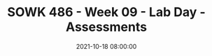 ---
layout: single_presentation
name: sowk-486-week-09-lab-day-assessments.md
title: "SOWK 486 - Week 09 - Lab Day - Assessments"
date:  2021-10-18 08:00:00
presentation_id: MhfSNg
permalink: /MhfSNg/
redirect_from:
  - /presentations/MhfSNg/sowk-486-week-09-lab-day-assessments
slides: 
  - slide_name: deck-7417-large-0.jpeg
    slide_text: >
      <p>Assessments
      Lab Day
      gathering information and formulating it into a coherent picture of the client and his or her circumstances Jacob Campbell, LICSW Heritage University Fall 2021 SOWK 486</p>
      
  - slide_name: deck-7417-large-1.jpeg
    slide_text: >
      <p>Social histories
      Agenda
      Teach Back Activity Genograms &amp; Eco-maps
      Jacob Campbell, LICSW
      Heritage University
      Fall 2021 SOWK 486</p>
      
  - slide_name: deck-7417-large-2.jpeg
    slide_text: >
      <p>Layout of the Social History
      Presenting Problem
      Life Experiences
      Impressions and Recommendations
      Jacob Campbell, LICSW
      Heritage University
      Fall 2021 SOWK 486</p>
      
  - slide_name: deck-7417-large-3.jpeg
    slide_text: >
      <p>Layout of the Social History Presenting Problem
      Impressions and Recommendations
      • Description and history of the presenting problem • Introductory section
      Life Experiences
      Jacob Campbell, LICSW
      Heritage University
      Fall 2021 SOWK 486</p>
      
  - slide_name: deck-7417-large-4.jpeg
    slide_text: >
      <p>Layout of the Social History Presenting Problem
      • Description and history of the presenting problem • Introductory section
      Impressions and Recommendations
      • Presenting problem Detail major points Generally the “why are you here today section”
      Life Experiences
      Jacob Campbell, LICSW
      My method for mental health evaluations
      Heritage University
      Fall 2021 SOWK 486</p>
      
  - slide_name: deck-7417-large-5.jpeg
    slide_text: >
      <p>Layout of the Social History Presenting Problem
      Esmeralda, a 32 year old Hispanic married with three children female completed this mental health evaluation at the TCCH BHS Pasco o ce. She was accompanied by her husband and one child. Her primary language is Spanish, and the evaluation was completed in her native language. Her insurance, Medicaid, has been veri ed. She was referred by Crisis Response Unit after being hospitalized at Lourdes Medical Center after an attempted suicide. She presented with symptoms related to depression and anxiety.
      Impressions and Recommendations
      Life Experiences
      Heritage University fi
      ffi
      Jacob Campbell, LICSW
      Fall 2021 SOWK 486</p>
      
  - slide_name: deck-7417-large-6.jpeg
    slide_text: >
      <p>Layout of the Social History Presenting Problem
      • Family of origin • Birth and childhood
      Impressions and Recommendations
      • Marriages and signi cant relationships • Current living arrangements • Education
      Life Experiences
      fi
      Jacob Campbell, LICSW
      • Military service
      Heritage University
      Fall 2021 SOWK 486</p>
      
  - slide_name: deck-7417-large-7.jpeg
    slide_text: >
      <p>Layout of the Social History Presenting Problem
      • Employment history • Medical history
      Impressions and Recommendations
      • Legal history • Social and recreational interests • Religious activities
      Life Experiences
      Jacob Campbell, LICSW
      • Client successes, strengths, and resources
      Heritage University
      Fall 2021 SOWK 486</p>
      
  - slide_name: deck-7417-large-8.jpeg
    slide_text: >
      <p>Layout of the Social History Presenting Problem
      Impressions and Recommendations
      • Impressions • Recommendations
      Life Experiences
      Jacob Campbell, LICSW
      Heritage University
      Fall 2021 SOWK 486</p>
      
  - slide_name: deck-7417-large-9.jpeg
    slide_text: >
      <p>Tri-Cities Community Health Behavioral Health Services
      Mental Health Evaluation Example
      MENTAL HEALTH EVALUATION Prepared by/Cred.:
      Date of Intake:
      Request Of Service:
      Dimension I. Client Personal Information Client Name: Date of Birth: Age: Gender: Client Ethnicity: Client Place of Birth: Primary Language: Secondary: Is a power of attorney needed? Yes No (If needed, explain.) Are legal guardianship documents needed? Yes No (If needed, explain.) Is there CPS involvement? Yes No (If yes, explain.) Dimension II. Referral &amp; Admitting Problem
      TCCH BHS
      Referral Source: Client Presenting Problem: (symptoms/length)
      Dimension III: Client Treatment History, Mental Health/Psychiatric/Substance Abuse Name of Provider Reason for Treatment Medication(s) Prescribed Outcome (Include dates.)
      (e.g. CD, psych. hospital, residential, OP. Include diagnosis.)
      • Dimension I. Client Personal Information
      (Successful/Unsuccessful/ AMA)
      • Dimension II. Referral &amp; Admitting Problem Current Substance Use: GAIN-SS Score: N/A Family/Significant Other History of Substance Use: Is there a need for present referral to CD specialist? Yes Relationship to Client
      No
      Dimension IV: Family/Significant Other Mental Health/Psychiatric History Mental Health/ Diagnosis History of Suicide History of Homicide (If yes, explain.) (If yes, explain.) Psych History Yes No Yes No Yes No Unk. Yes No Yes No Yes No Unk. Yes No Yes No Yes No Unk. Yes No Yes No Yes No Unk. Yes No Yes No Yes No Unk.
      • Dimension III: Client Treatment History, Mental Health/Psychiatric/Substance Abuse • Dimension IV: Family/Signi cant Other Mental Health/Psychiatric History
      1
      Heritage University fi
      Jacob Campbell, LICSW
      Fall 2021 SOWK 486</p>
      
  - slide_name: deck-7417-large-10.jpeg
    slide_text: >
      <p>Mental Health Evaluation Example
      Dimension V: Abuse/Neglect Client History of Abuse/Neglect: (If abuse is reported by a client age 17 or younger, a documented CPS referral must occur within 48 hours. Call 509-737-2800.)
      Dimension VI: Crisis/Risk Assessment Client History of Suicide/Homicide: (Ideation, plan, means, attempts when/age?) Current Crisis/Risk Assessment: (Must include current risk of suicide/homicide/risk of self-harm.) Does a referral for provision of emergency/crisis services need to be made at this time? Yes
      No
      (If yes, identify referral provider.)
      Present Treatment Need Grief/Loss Issues: Dimension VII: Client Medical History Has the client ever suffered from a head injury? Yes No Age:
      Result:
      Is the client currently or recently pregnant? Yes No (If yes, how many months?) Has the client recently given birth? Yes No (If yes, how long ago?) Is there a Medical Advance Directive in place? Yes No (If yes, does ct wish to provide a copy?) Medical History: (Include any/all hospitalizations and reasons.) Client History/Presence of Chronic Infections/Diseases: (Incl. HIV, Hepatitis, treatments.) Yes No
      TCCH BHS
      (If yes, explain.)
      • Dimension V: Abuse/Neglect
      Client Present Healthcare Needs: Has the primary care provider been notified? Yes
      No
      Primary Care Provider Name:
      • Dimension VI: Crisis/Risk Assessment • Dimension VII: Client Medical History • Dimension VIII: Psychosocial • Dimension IX: Legal Issues
      (If no primary care provider was identified, name the provider that you are referring the client to.) Is an EPSDT referral needed? (for anyone under age 21) Yes No
      If needed, has an EPSDT letter been sent to the medical provider? Current Medications: (Include dosage and the reason prescribed.)
      Yes
      No
      N/A
      Dimension VIII: Psychosocial Family Support System: Peer Support System: Provider Support: Employment/Education History: Cultural Issues/Religious Beliefs Identified: Yes No (If yes, explain.) Has a consult referral been made? Yes No (If yes, what kind?) Sexual Orientation Need(s): Yes No (If yes, explain.) Functional Strengths/Interest of Client and/or Family: Dimension IX: Legal Issues Present/Past Legal Issues: (charges and dates) Court ordered to treatment? LRA Client? DOC supervision? Adult Parole: Adult Probation: Name of PO:
      Yes No Yes No Yes No (If so, document evidence of oral or written notification.) Yes No (If so, document evidence of oral or written notification.) Yes No (If so, document evidence of oral or written notification.) Phone Number: County: 2
      Jacob Campbell, LICSW
      Heritage University
      Fall 2021 SOWK 486</p>
      
  - slide_name: deck-7417-large-11.jpeg
    slide_text: >
      <p>Juvenile Court: Name of JPO:
      Yes No (If so, document evidence of oral or written notification.) Phone Number: County:
      Mental Health Evaluation Example
      Dimension X: Developmental History of Developmental Delays/Need: (Specify.) Present Services in Place: (i.e. 504, IEP, SSI, DDD, DVR) Dimension XI: Environmental Need/Barriers to Treatment Does the client have problems with any of the following? (Please check all that apply.) Housing Food Clothing Economic Employment Transportation Education Legal Social/Recreational Primary Support Network/Death or Loss ADL’s Chronic Medical Condition(s)/Access to Healthcare Other Psychosocial/Environmental Problems Current Mental Status Appearance: . Psychomotor Behavior: . Attention and Concentration: . Speech: Thought Process: . Orientation: . Memory: . Level of Cooperation/Relating: Affect: . Mood: . Thought Content: . Hallucinations: . Delusions: . Suicidal &amp; Homicidal Ideation: . Phobias: . Judgment: . Insight: .
      . .
      Admitting Diagnoses
      TCCH BHS
      • Dimension X: Developmental
      Axis I: Axis II: Axis III: Axis IV: Axis V: (Current GAF) Inter-agency Services Needed Referral to Therapy: Yes No Referral to Case Management: Referral to Psychiatrist: Yes No Referral to Nueva Substance Abuse Dept.: Clinical Summary/Recommendation for Treatment:
      Yes Yes
      No No
      Have all releases of information been obtained for all formal/informal supports? (e.g. medical providers, legal providers, DSHS, etc.) Yes No
      • Dimension XI: Environmental Need/ Barriers to Treatment • Current Mental Status • Admitting Diagnoses
      ___________________________________________ Intake Staff Signature/Cred.
      __________________ Date
      • Inter-agency Services Needed 3
      Jacob Campbell, LICSW
      Heritage University
      Fall 2021 SOWK 486</p>
      
  - slide_name: deck-7417-large-12.jpeg
    slide_text: >
      <p>Practice with Social Histories
      • Family of origin
      • Employment history
      • Birth and childhood
      • Medical history
      • Marriages and signi cant relationships
      • Legal history
      • Current living arrangements • Education • Military service
      fi
      Jacob Campbell, LICSW
      • Social and Recreational interests • Religious activities
      Work with a partner to go through some of the process of completing a social history with them. You can either use real life information or make up informational a part of a role-play.
      • Client successes, Strengths, and resources
      Heritage University
      Fall 2021 SOWK 486</p>
      
  - slide_name: deck-7417-large-13.jpeg
    slide_text: >
      <p>In Class Teach Back Activity About 5 to 10 minutes next week
      Students will have about 30 minutes to talk about one of the four following areas: • Suicide Risk Assessment (pp. 230-234) • Assessing Aggression (pp. 236-237) • Assessing Environmental Systems (pp. 237-241) • Assessing Biophysical Functioning (pp. 218 - 224) Group Discussion
      Students are to develop a 5-10 minute short presentation teaching your peers about assessing the chosen area.
      Jacob Campbell, LICSW
      Heritage University
      Fall 2021 SOWK 486
      Provide Info</p>
      
  - slide_name: deck-7417-large-14.jpeg
    slide_text: >
      <p>Family Assessments Eco-Map
      A
      E
      P
      Jacob Campbell, LICSW
      Heritage University
      Fall 2021 SOWK 486</p>
      
  - slide_name: deck-7417-large-15.jpeg
    slide_text: >
      <p>Family Assessments
      Genogram
      Jacob Campbell, LICSW
      Heritage University
      Fall 2021 SOWK 486</p>
      
  - slide_name: deck-7417-large-16.jpeg
    slide_text: >
      <p>Suicide Risk Assessment Listen for Risk Factors
      Ask Directly About Suicide
      Assess Suicidal Ideation &amp; Behaviors
      Assess for Other Risk Factors (Hepworth, et al., 2017) Jacob Campbell, LICSW
      Heritage University
      Fall 2021 SOWK 486</p>
      
  - slide_name: deck-7417-large-17.jpeg
    slide_text: >
      <p>Suicide Risk Assessment Adults Listen for Risk Factors
      Feelings of despair and hopelessness Previous suicide attempts Concrete, available, and lethal plans to commit suicide Family history of suicide Perseveration about suicide
      Lack of support systems and other forms of isolation Feelings of worthlessness Belief that others would be better off if the client were dead Advanced age Substance abuse (Hepworth, et al., 2017)
      Jacob Campbell, LICSW
      Heritage University
      Fall 2021 SOWK 486</p>
      
  - slide_name: deck-7417-large-18.jpeg
    slide_text: >
      <p>Suicide Risk Assessment Youth Listen for Risk Factors
      Feelings of despair and hopelessness Previous suicide attempts Concrete, available, and lethal plans to commit suicide Family history of suicide Perseveration about suicide Lack of support systems and other forms of isolation Feelings of worthlessness Belief that others would be better off if the client were dead Advanced age Substance abuse
      Deterioration in personal habits Decline in school achievement Marked increase in sadness, moodiness, and sudden tearful reactions Loss of appetite Use of drugs or alcohol Talk of death or dying Withdrawal from friends and family Making nal arrangements, such as giving away valued possessions Sudden or unexplained departure from past behaviors (Hepworth, et al., 2017)
      fi
      Jacob Campbell, LICSW
      Heritage University
      Fall 2021 SOWK 486</p>
      
  - slide_name: deck-7417-large-19.jpeg
    slide_text: >
      <p>Suicide Risk Assessment Listen for Risk Factors
      Have you have thoughts about death or suicide?
      Ask Directly About Suicide
      (Hepworth, et al., 2017) Jacob Campbell, LICSW
      Heritage University
      Fall 2021 SOWK 486</p>
      
  - slide_name: deck-7417-large-20.jpeg
    slide_text: >
      <p>Suicide Risk Assessment Listen for Risk Factors
      Ask Directly About Suicide
      Assess Suicidal Ideation &amp; Behaviors
      I’d like to ask you more about that.
      History Thoughts Plan Intent Means
      (Hepworth, et al., 2017) Jacob Campbell, LICSW
      Heritage University
      Fall 2021 SOWK 486</p>
      
  - slide_name: deck-7417-large-21.jpeg
    slide_text: >
      <p>Suicide Risk Assessment Listen for Risk Factors
      Ask Directly About Suicide
      Assess Suicidal Ideation &amp; Behaviors
      • Hopelessness • Impulsivity
      Assess for Other Risk Factors
      • Protective factors (deterrents) • Warning signs (imminent risk)
      Jacob Campbell, LICSW
      Heritage University
      Fall 2021 SOWK 486
      (Hepworth, et al., 2017)</p>
      
  - slide_name: deck-7417-large-22.jpeg
    slide_text: >
      <p>The Checklist Manifesto Hot to Get things Done Right
      Jacob Campbell, LICSW
      Heritage University
      Fall 2021 SOWK 486</p>
      
  - slide_name: deck-7417-large-23.jpeg
    slide_text: >
      <p>Adequacy of Client’s Environments • A physical environment that is adequate, is stable, and fosters health and safety (this includes housing as well as surroundings that are free of toxins and other health risks) • Adequate social support systems (e.g., family, relatives, friends, neighbors, organized groups) • A liation with a meaningful and responsive faith community • Access to timely, appropriate, a ordable health care (including vaccinations, physicians, dentists, medications, and nursing homes) • Access to safe, reliable, a ordable child and elder care services • Access to recreational facilities • Transportation—to work, socialize, utilize resources, and exercise rights as a citizen
      • Adequate housing that provides ample space, sanitation, privacy, and safety from hazards and pollution (both air and noise) • Responsive police and re protection and a reasonable degree of security • Safe and healthful work conditions • Su cient nancial resources to purchase essential resources (e.g., food, clothing, housing) • Adequate nutritional intake • Predictable living arrangements with caring others (especially for children) • Opportunities for education and self-ful llment • Access to legal assistance • Employment opportunities
      Heritage University fi
      ff
      ff
      fi
      fi
      ffi
      ffi
      Jacob Campbell, LICSW
      Fall 2021 SOWK 486
      (Hepworth, et al., 2017)</p>
      
  - slide_name: deck-7417-large-24.jpeg
    slide_text: >
      <p>Intrapersonal Functioning Biophysical Functioning • Physical characteristics and
      • Alcohol use and abuse • Use and abuse of other
      presentation • Physical health • Use and abuse of medications,
      • Dual diagnosis: comorbid
      alcohol, and drugs
      addictive and mental disorders
      Cognitive/Perceptual Functioning • Intellectual functioning
      • Values
      • Judgment
      • Misconceptions
      • Reality testing
      • Self-concept
      • Coherence
      • Assessing thought
      • Cognitive lexibility
      f
      f
      Jacob Campbell, LICSW
      Affective Functioning
      substances
      • Emotional control
      • Major depressive
      • Range of emotions
      disorder
      • Appropriateness of
      • Suicidal risk • Behavioral Functioning
      affect • Assessing affective disorders • Bipolar disorder
      • Excesses • Risk of violence • De iciencies • Motivation
      disorders
      (Hepworth, et al., 2017) Heritage University
      Fall 2021 SOWK 486</p>
      
  - slide_name: deck-7417-large-25.jpeg
    slide_text: >
      <p>Assessing Aggression • Personal history • Interpersonal relationships and social supports • Psychological factors • Physical conditions • History of violence • Current threats and plans of violence • Current crisis and situation (Hepworth, et al., 2017) Jacob Campbell, LICSW
      Heritage University
      Fall 2021 SOWK 486</p>
      
  - slide_name: deck-7417-large-26.jpeg
    slide_text: >
      <p>Assessing Person-In-Environment Fit • Environmental Systems
      • A rming
      • Physical environment
      • Harmful
      • Adequacy
      • Spirituality and a liation with a faith community
      • Health
      • Spirituality
      • Safety
      • Religion
      • Social support systems
      • Cognitive, a ective, and behavioral dimensions of faith
      • Missing
      (Hepworth, et al., 2017)
      ffi
      ff
      ffi
      Jacob Campbell, LICSW
      Heritage University
      Fall 2021 SOWK 486</p>
      
  - slide_name: deck-7417-large-27.jpeg
    slide_text: >
      <p>Biopsychosocial Assessments • Identifying information (e.g., name, age, referral source, brief overview of the presenting problem) • A history of the present circumstances (i.e., the presenting problem, symptoms) • The past psychiatric and medical history of the client and the client’s family (e.g., injuries, operations, medical conditions, medication, ongoing medical treatment) • The client’s social history (e.g., overview of client’s childhood, family structure, living situation, employment and employment history, educational history, hobbies, daily routine, religious or spiritual preferences, friends, past trauma, substance use) • A mental status exam and DSM-5 diagnosis • A formulation (e.g., a statement that summarizes and synthesizes the most important aspects of the case to create a story of the client and his or her past and presenting problems) • For children and adolescents, a brief overview of developmental milestones may be included, addressing the age at which he/she began crawling, walking, talking, toilet training, and so on. (Hepworth, et al., 2017) Jacob Campbell, LICSW
      Heritage University
      Fall 2021 SOWK 486</p>
      
  - slide_name: deck-7417-large-28.jpeg
    slide_text: >
      <p>Common Role and Developmental Transitions for Older Age Group
      • Work, career choices
      • Separation or divorce
      • Health impairment
      • Institutionalization
      • Parenthood
      • Single parenthood
      • Post-parenthood years
      • Death of a spouse or partner
      • Geographic moves and migrations
      • Military deployments
      • Marriage or partnership commitment • Retirement (Hepworth, et al., 2017) Jacob Campbell, LICSW
      Heritage University
      Fall 2021 SOWK 486</p>
      
  - slide_name: deck-7417-large-29.jpeg
    slide_text: >
      <p>Common Role and Developmental Transitions for Younger Age Group
      • Changing grades, especially transitioning to middle school or high school • The birth of a sibling • Illness of a parent or caregiver • Loss of social status at school through bullying or peer victimization • Breaking up with a dating partner
      • The loss of a friendship either through death or argument • Death of a parent or caregiver • Personal illness • Questions surrounding sexual identity • Addition of a new stepparent to a divorced family
      (Hepworth, et al., 2017) Jacob Campbell, LICSW
      Heritage University
      Fall 2021 SOWK 486</p>
      
  - slide_name: deck-7417-large-30.jpeg
    slide_text: >
      <p>Typical Wants Involved in Presenting Problems • To have less family con ict
      • To overcome depression
      • To feel valued by one’s spouse or partner
      • To have more friends
      • To be self-supporting
      • To be included in decision making
      • To achieve greater companionship in marriage or relationship
      • To get discharged from an institution
      • To gain more self-con dence
      • To make a di cult decision • To master fear or anxiety
      • To have more freedom
      • To cope with children more e ectively
      • To control one’s temper
      (Hepworth, et al., 2017)
      ff
      Heritage University fl
      fi
      ffi
      Jacob Campbell, LICSW
      Fall 2021 SOWK 486</p>
      
  - slide_name: deck-7417-large-31.jpeg
    slide_text: >
      <p>Mini Mental Status Exams
      Jacob Campbell, LICSW
      Heritage University
      Fall 2021 SOWK 486</p>
      
  - slide_name: deck-7417-large-32.jpeg
    slide_text: >
      <p>Mental Status Exam The General Components
      • General appearance
      • Intelligence
      • Behavior
      • Reality testing
      • Thought process and content
      • Suicidal or homicidal ideation
      • A ect
      • Judgment
      • Impulse control • Insight • Cognitive functioning
      ff
      Jacob Campbell, LICSW
      Heritage University
      Fall 2021 SOWK 486</p>
      
  - slide_name: deck-7417-large-33.jpeg
    slide_text: >
      <p>General Appearance
      Use of mobility device Posture and gait
      Build Meticulous
      Self-neglect
      Grooming
      Garish
      Skillfully applied
      Outstanding features
      Disabilities
      Physical characteristics
      Important physical features
      Immaculate Fashionable
      Dress
      Unconventional Jacob Campbell, LICSW
      Heritage University
      Appearance Fall 2021 SOWK 486</p>
      
  - slide_name: deck-7417-large-34.jpeg
    slide_text: >
      <p>General Appearance Passive Sullen
      Ingratiating
      Guarded
      Hostility
      Seductive
      Attitude and Interpersonal Style
      Uncooperative Demanding
      Jacob Campbell, LICSW
      Manipulative
      Heritage University
      Playful
      Inappropriate boundaries Contemptuous
      Withdrawn
      Fall 2021 SOWK 486</p>
      
  - slide_name: deck-7417-large-35.jpeg
    slide_text: >
      <p>General Appearance Flat
      Liable Bland Facial expression
      Awkward Motor hyperactivity
      Motor retardations Mannerism
      Posturing
      Tics and twitches
      Tension Severe akathisia
      Rigid
      Agitated
      Behavior and Psychomotor activity
      Hyperactive Combative
      Jacob Campbell, LICSW
      Heritage University
      Tardive dyskinesia Seated quietly
      Fall 2021 SOWK 486</p>
      
  - slide_name: deck-7417-large-36.jpeg
    slide_text: >
      <p>General Appearance Impoverished Pressured
      Perseveration
      Dysarthria Neologisms
      Speech and Language
      Monotonous Emotional
      Stereotypy Aphasia
      Global aphasia
      Jacob Campbell, LICSW
      Heritage University
      Accented
      Wernike’s aphasia Broca’s aphasia
      Fall 2021 SOWK 486</p>
      
  - slide_name: deck-7417-large-37.jpeg
    slide_text: >
      <p>Emotions
      Full range of a ect Broad
      A ect
      Constricted
      Congruent with mood Appropriate
      Anhedonic
      Emotional withdrawal
      Blunted Labile
      Flat
      Euphoric Expansive
      Mood
      Middle insomnia
      Initial insomnia Hypersomnia
      ff
      ff
      Jacob Campbell, LICSW
      Anxious
      Clients description
      Terminal insomnia Sleep
      Euthymic
      Heritage University
      Fall 2021 SOWK 486</p>
      
  - slide_name: deck-7417-large-38.jpeg
    slide_text: >
      <p>Cognitive Functioning Lethargy
      Attention and concentration
      Oriented Times Four
      Orientation and level of consciousness
      Coma
      Stupor
      Obtundation
      Anterograde amnesia Transient global amnesia Amnesia
      Retrograde amnesia Memory
      Registration Retention Retrieval Short term memory Jacob Campbell, LICSW
      Heritage University
      Head Injuries
      Long term memory
      Fall 2021 SOWK 486</p>
      
  - slide_name: deck-7417-large-39.jpeg
    slide_text: >
      <p>Cognitive Functioning Memory Testing
      Ability to Abstract and Generalize
      Information Intelligence
      Jacob Campbell, LICSW
      Heritage University
      Fall 2021 SOWK 486</p>
      
  - slide_name: deck-7417-large-40.jpeg
    slide_text: >
      <p>Somatic delusions Nihilistic delusions Thought Content
      Delusions
      Bizarre behavior
      Grandiose delusions
      Delusional guilt Ideas of inference
      Thought content
      Magical thinking
      Thoughts and Perception
      Ideas of reference
      Distortions Though broadcasting
      Suspiciousness
      Paranoid delusions
      Thought withdrawal
      Thought insertion
      Illusions Hallucinations Disordered Perceptions
      Dearealization
      Jacob Campbell, LICSW
      Depersonalization
      Heritage University
      Fall 2021 SOWK 486</p>
      
  - slide_name: deck-7417-large-41.jpeg
    slide_text: >
      <p>Thoughts and Perception Loose association
      Perseverative
      Racing thoughts
      Conceptual disorganization Neologism Overvalued
      Thought Process
      Distractable Goal directed
      Spontaneous
      Incoherent Circumstantial
      Jacob Campbell, LICSW
      Heritage University
      Tangentiality Clang association
      Illogical
      Flight of ideas
      blocking
      Impoverished
      Fall 2021 SOWK 486</p>
      
  - slide_name: deck-7417-large-42.jpeg
    slide_text: >
      <p>Somatic preoccupations Phobias
      Preoccupations
      Obsessions
      Compulsions
      Suicidality, Homicidality, Impulse control
      Jacob Campbell, LICSW
      Heritage University
      Thoughts and Perception
      Insight and Judgment
      Fall 2021 SOWK 486</p>
      
presentation_description: >
  <p>Week nine is a continuation of the work we started in week seven and looking at assessments. The focus is diving more into social histories, with an opportunity to practice asking questions related to this in small groups. As well, students do their teach-back activity if there is time we will do some activities around genograms and eco-maps.</p>
  
downloadable_slides: deck-7417.pdf
slides_count: 43
header:
  teaser: deck-7417-thumb-0.jpeg
presentation_video:
location: "Heritage University"
tags:
  - Heritage University
  - BASW Program
  - SOWK 486w
---